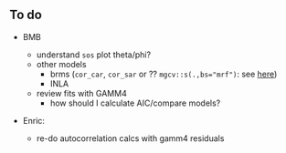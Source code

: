 ## To do

- BMB
    - understand `sos` plot theta/phi?
    - other models
        - brms (`cor_car`, `cor_sar` or ?? `mgcv::s(.,bs="mrf")`: see [here](https://github.com/paul-buerkner/brms/issues/6))
		- INLA
    - review fits with GAMM4
 	     - how should I calculate AIC/compare models?

- Enric: 
    - re-do autocorrelation calcs with gamm4 residuals
